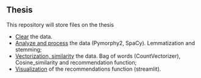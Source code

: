 ## Thesis
This repository will store files on the thesis

+ [Сlear](https://github.com/ksenia57/Thesis/blob/master/Data%20cleaning.ipynb) the data.
+ [Analyze and process](https://github.com/ksenia57/Thesis/blob/master/Data%20analysis.ipynb) the data (Pymorphy2, SpaCy). Lemmatization and stemming;
+ [Vectorization, similarity](https://github.com/ksenia57/Thesis/blob/master/Research.ipynb) the data. Bag of words (CountVectorizer), Cosine_similarity and recommendation function;
+ [Visualization](https://github.com/ksenia57/Thesis/tree/master/recommend) of the recommendations function (streamlit).